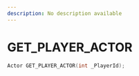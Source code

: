 ```yaml
---
description: No description available 
---
```


# GET_PLAYER_ACTOR

```cpp
Actor GET_PLAYER_ACTOR(int _PlayerId);
```